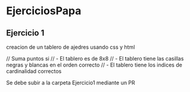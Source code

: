 # EjerciciosPapa

## Ejercicio 1

creacion de un tablero de ajedres usando css y html

// Suma puntos si
// - El tablero es de 8x8
// - El tablero tiene las casillas negras y blancas en el orden correcto
// - El tablero tiene los indices de cardinalidad correctos

Se debe subir a la carpeta Ejercicio1 mediante un PR

